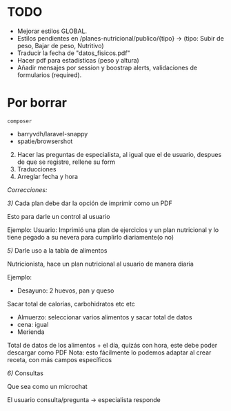 # TODO

-   Mejorar estilos GLOBAL.
-   Estilos pendientes en /planes-nutricional/publico/{tipo} -> (tipo: Subir de peso, Bajar de peso, Nutritivo)
-   Traducir la fecha de "datos_fisicos.pdf"
-   Hacer pdf para estadísticas (peso y altura)
-   Añadir mensajes por session y boostrap alerts, validaciones de formularios (required).

# Por borrar

    composer

-   barryvdh/laravel-snappy
-   spatie/browsershot

<!-- 1. Error en el formulario de entrenado (quizas tambien en nutricionista) -->

2. Hacer las preguntas de especialista, al igual que el de usuario, despues de que se registre, rellene su form
3. Traducciones
4. Arreglar fecha y hora
 <!-- 5. Invalidar un usuario, no regresa como usuario normal, se mantiene como un especialista -->

_Correcciones:_

_3)_ Cada plan debe dar la opción de imprimir como un PDF

Esto para darle un control al usuario

Ejemplo:
Usuario: Imprimió una plan de ejercicios y un plan nutricional y lo tiene pegado a su nevera para cumplirlo diariamente(o no)

_5)_ Darle uso a la tabla de alimentos

Nutricionista, hace un plan nutricional al usuario de manera diaria

Ejemplo:

-   Desayuno: 2 huevos, pan y queso

Sacar total de calorías, carbohidratos etc etc

-   Almuerzo: seleccionar varios alimentos y sacar total de datos
-   cena: igual
-   Merienda

Total de datos de los alimentos + el día, quizás con hora, este debe poder descargar como PDF
Nota: esto fácilmente lo podemos adaptar al crear receta, con más campos específicos

_6)_ Consultas

Que sea como un microchat

El usuario consulta/pregunta -> especialista responde
